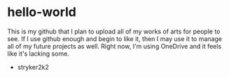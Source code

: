# hello-world

This is my github that I plan to upload all of my works of arts for people to see.
If I use github enough and begin to like it, then I may use it to manage all of
my future projects as well.  Right now, I'm using OneDrive and it feels like it's
lacking some.

- stryker2k2
